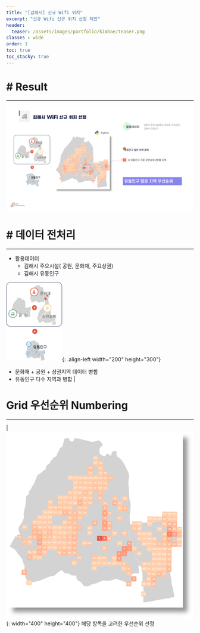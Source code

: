 ```yaml
---
title: "[김해시] 신규 Wifi 위치"
excerpt: "신규 Wifi 신규 위치 선정 제안"
header:
  teaser: /assets/images/portfolio/kimhae/teaser.png
classes : wide
order: 1
toc: true
toc_stacky: true
---
```


# # Result
---

![foo](/assets/images/portfolio/kimhae/result.png)

# # 데이터 전처리
---
- 활용데이터
    - 김해시 주요시설( 공원, 문화재, 주요상권)
    - 김해시 유동인구

![merge](/assets/images/portfolio/kimhae/merge.png){: .align-left width="200" height="300"}

- 문화재 + 공원 + 상권지역 데이터 병합   
- 유동인구 다수 지역과 병합
|

# Grid 우선순위 Numbering
---
|
![merge](/assets/images/portfolio/kimhae/teaser.png){: width="400" height="400"}
해당 항목을 고려한 우선순위 선정